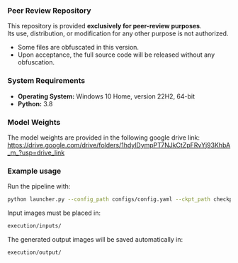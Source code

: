 
###  Peer Review Repository

This repository is provided **exclusively for peer-review purposes**.  
Its use, distribution, or modification for any other purpose is not authorized.  

- Some files are obfuscated in this version.  
- Upon acceptance, the full source code will be released without any obfuscation.  

###  System Requirements

- **Operating System:** Windows 10 Home, version 22H2, 64-bit  
- **Python:** 3.8  

###  Model Weights

The model weights are provided in the following google drive link: https://drive.google.com/drive/folders/1hdylDympPT7NJkCtZpFRvYj93KhbA_m_?usp=drive_link


### Example usage

Run the pipeline with:

```bash
python launcher.py --config_path configs/config.yaml --ckpt_path checkpoints/model.ckpt --input_size 320 --n_slides_generated 2 --ddim_steps 200 --ddim_eta 1.0
```

Input images must be placed in:

```bash
execution/inputs/
```
The generated output images will be saved automatically in:

```bash
execution/output/
```
